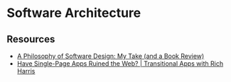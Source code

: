 # Software Architecture

## Resources

- [A Philosophy of Software Design: My Take (and a Book Review)](https://blog.pragmaticengineer.com/a-philosophy-of-software-design-review/)
- [Have Single-Page Apps Ruined the Web? | Transitional Apps with Rich Harris](https://www.youtube.com/watch?v=860d8usGC0o&ab_channel=JamstackTV)
